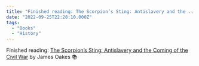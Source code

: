 ```yaml
---
title: "Finished reading: The Scorpion’s Sting: Antislavery and the ..."
date: "2022-09-25T22:28:10.000Z"
tags: 
  - "Books"
  - "History"
---
```


Finished reading: [The Scorpion’s Sting: Antislavery and the Coming of the Civil War](https://bookshop.org/a/21729/9780393351217) by James Oakes 📚
